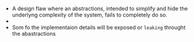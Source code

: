 - A design flaw where an abstractions, intended to simplify and hide the underlyng complexity of the system, fails to completely do so.
-
- Som fo the implementaion details will be exposed or `leaking` throught the abastractions